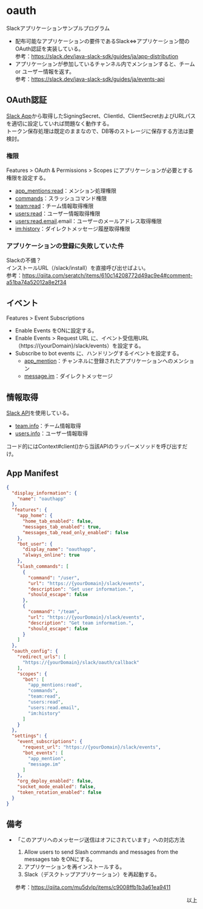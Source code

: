 # oauth

Slackアプリケーションサンプルプログラム  
- 配布可能なアプリケーションの要件であるSlack⇔アプリケーション間のOAuth認証を実装している。  
  参考：https://slack.dev/java-slack-sdk/guides/ja/app-distribution
- アプリケーションが参加しているチャンネル内でメンションすると、チーム or ユーザー情報を返す。  
  参考：https://slack.dev/java-slack-sdk/guides/ja/events-api

## OAuth認証
[Slack App](https://api.slack.com/apps)から取得したSigningSecret、ClientId、ClientSecretおよびURLパスを適切に設定していれば問題なく動作する。  
トークン保存処理は既定のままなので、DB等のストレージに保存する方法は要検討。

### 権限  
Features > OAuth & Permissions > Scopes にアプリケーションが必要とする権限を設定する。    
- [app_mentions:read](https://api.slack.com/scopes/app_mentions:read)：メンション処理権限  
- [commands](https://api.slack.com/scopes/commands)：スラッシュコマンド権限  
- [team:read](https://api.slack.com/scopes/team:read)：チーム情報取得権限  
- [users:read](https://api.slack.com/scopes/users:read)：ユーザー情報取得権限  
- [users:read.email](https://api.slack.com/scopes/users:read.email).email：ユーザーのメールアドレス取得権限  
- [im:history](https://api.slack.com/scopes/im:history)：ダイレクトメッセージ履歴取得権限

### アプリケーションの登録に失敗していた件  
Slackの不備？   
インストールURL（/slack/install）を直接呼び出せばよい。  
参考：https://qiita.com/seratch/items/610c14208772d49ac9e4#comment-a51ba74a52012a8e2f34  

## イベント  
Features > Event Subscriptions  
- Enable Events をONに設定する。    
- Enable Events > Request URL に、イベント受信用URL（https://{yourDomain}/slack/events）を設定する。  
- Subscribe to bot events に、ハンドリングするイベントを設定する。  
  - [app_mention](https://api.slack.com/events/app_mention)：チャンネルに登録されたアプリケーションへのメンション  
  - [message.im](https://api.slack.com/events/message.im)：ダイレクトメッセージ

## 情報取得  
[Slack API](https://api.slack.com/apis)を使用している。
- [team.info](https://api.slack.com/methods/team.info)：チーム情報取得  
- [users.info](https://api.slack.com/methods/users.info)：ユーザー情報取得    

コード的にはContext#client()から当該APIのラッパーメソッドを呼び出すだけ。

## App Manifest
```json
{
  "display_information": {
    "name": "oauthapp"
  },
  "features": {
    "app_home": {
      "home_tab_enabled": false,
      "messages_tab_enabled": true,
      "messages_tab_read_only_enabled": false
    },
    "bot_user": {
      "display_name": "oauthapp",
      "always_online": true
    },
    "slash_commands": [
      {
        "command": "/user",
        "url": "https://{yourDomain}/slack/events",
        "description": "Get user information.",
        "should_escape": false
      },
      {
        "command": "/team",
        "url": "https://{yourDomain}/slack/events",
        "description": "Get team information.",
        "should_escape": false
      }
    ]
  },
  "oauth_config": {
    "redirect_urls": [
      "https://{yourDomain}/slack/oauth/callback"
    ],
    "scopes": {
      "bot": [
        "app_mentions:read",
        "commands",
        "team:read",
        "users:read",
        "users:read.email",
        "im:history"
      ]
    }
  },
  "settings": {
    "event_subscriptions": {
      "request_url": "https://{yourDomain}/slack/events",
      "bot_events": [
        "app_mention",
        "message.im"
      ]
    },
    "org_deploy_enabled": false,
    "socket_mode_enabled": false,
    "token_rotation_enabled": false
  }
}
```

## 備考  
- 「このアプリへのメッセージ送信はオフにされています」への対応方法  
  1. Allow users to send Slash commands and messages from the messages tab をONにする。  
  1. アプリケーションを再インストールする。
  1. Slack（デスクトップアプリケーション）を再起動する。  

  参考：https://qiita.com/mu5dvlp/items/c9008ffb1b3a61ea9411

<div style="text-align: right;">
以上
</div>


